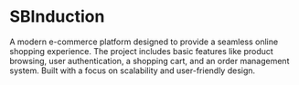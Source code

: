 # SBInduction

A modern e-commerce platform designed to provide a seamless online shopping experience. The project includes basic features like product browsing, user authentication, a shopping cart, and an order management system. Built with a focus on scalability and user-friendly design.
